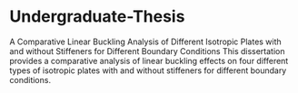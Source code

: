 # Undergraduate-Thesis
A Comparative Linear Buckling Analysis of Different Isotropic Plates with and without Stiffeners for Different Boundary Conditions
This dissertation provides a comparative analysis of linear buckling effects on four different types of isotropic plates with and without stiffeners for different boundary conditions.
